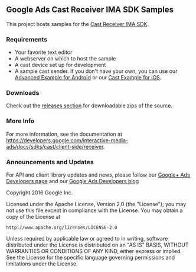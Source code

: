 ## Google Ads Cast Receiver IMA SDK Samples

This project hosts samples for the
[Cast Receiver IMA SDK](https://developers.google.com/interactive-media-ads/docs/sdks/cast/client-side/receiver).

### Requirements
  * Your favorite text editor
  * A webserver on which to host the sample
  * A cast device set up for development
  * A sample cast sender. If you don't have your own, you can use our
    [Advanced Example for
    Android](https://github.com/googleads/googleads-ima-android/tree/master/AdvancedExample)
    or our [Cast Example for
    iOS](https://github.com/googleads/googleads-ima-ios/tree/master/Objective-C/CastExample).

### Downloads
Check out the
[releases section](https://github.com/googleads/googleads-ima-cast/releases) for
downloadable zips of the source.

### More Info
For more information, see the documentation at
https://developers.google.com/interactive-media-ads/docs/sdks/cast/client-side/receiver.

### Announcements and Updates
For API and client library updates and news, please follow our
[Google+ Ads Developers page](https://plus.google.com/+GoogleAdsDevelopers/posts)
and our [Google Ads Developers blog](http://googleadsdeveloper.blogspot.com/)

Copyright 2016 Google Inc.

Licensed under the Apache License, Version 2.0 (the "License");
you may not use this file except in compliance with the License.
You may obtain a copy of the License at

    http://www.apache.org/licenses/LICENSE-2.0

Unless required by applicable law or agreed to in writing, software
distributed under the License is distributed on an "AS IS" BASIS,
WITHOUT WARRANTIES OR CONDITIONS OF ANY KIND, either express or implied.
See the License for the specific language governing permissions and
limitations under the License.
